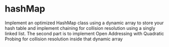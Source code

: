 # hashMap
Implement an optimized HashMap class using a dynamic array to store your hash table and implement chaining for collision resolution using a singly linked list. The second part is to implement Open Addressing with Quadratic Probing for collision resolution inside that dynamic array 
